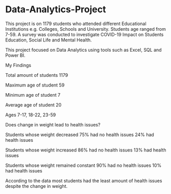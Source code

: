 # Data-Analytics-Project

This project is on 1179 students who attended different Educational Institutions e.g. Colleges, Schools and University. Students age ranged from 7-59. 
A survey was conducted to investigate COVID-19 Impact on Students Education, Social Life and Mental Health.

This project focused on Data Analytics using tools such as Excel, SQL and Power BI.

My Findings

Total amount of students 1179

Maximum age of student 59

Minimum age of student 7

Average age of student 20

Ages 7-17,
    18-22,
    23-59
        
Does change in weight lead to health issues?

Students whose weight decreased 
75% had no health issues
24% had health issues

Students whose weight increased
86% had no health issues
13% had health issues

Students whose weight remained constant
90% had no health issues
10% had health issues

According to the data most students had the least amount of health issues despite the change in weight.


